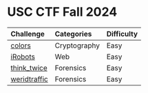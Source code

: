 # USC CTF Fall 2024

| Challenge | Categories | Difficulty |
| :----| :-------- | :--------|
| [colors](./colors/color-Solution.md) | Cryptography | Easy |
| [iRobots](./iRobots/iRobots-Solution.md) | Web | Easy |
| [think_twice](./think_twice/think_twice-Soltuion.md) | Forensics | Easy |
| [weridtraffic](./weirdtraffic/weirdtraffic-Solution.md) | Forensics | Easy |